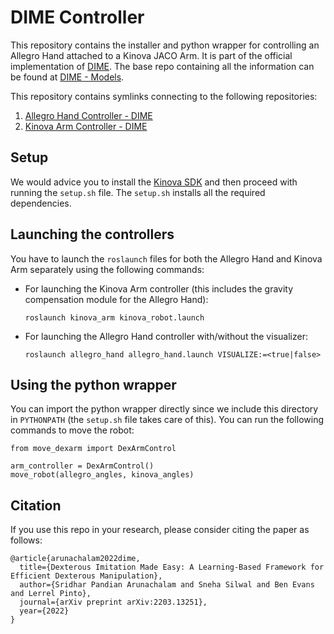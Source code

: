 # DIME Controller
This repository contains the installer and python wrapper for controlling an Allegro Hand attached to a Kinova JACO Arm. It is part of the official implementation of [DIME](https://arxiv.org/abs/2203.13251). The base repo containing all the information can be found at [DIME - Models](https://github.com/NYU-robot-learning/DIME-Models).

This repository contains symlinks connecting to the following repositories:

1. [Allegro Hand Controller - DIME](https://github.com/NYU-robot-learning/Allegro-Hand-Controller-DIME) 
2. [Kinova Arm Controller - DIME](https://github.com/NYU-robot-learning/Kinova-Arm-Controller-DIME)

## Setup
We would advice you to install the [Kinova SDK]( https://drive.google.com/u/0/uc?id=1UEQAow0XLcVcPCeQfHK9ERBihOCclkJ9&export=download) and then proceed with running the `setup.sh` file. The `setup.sh` installs all the required dependencies.

## Launching the controllers
You have to launch the `roslaunch` files for both the Allegro Hand and Kinova Arm separately using the following commands:
- For launching the Kinova Arm controller (this includes the gravity compensation module for the Allegro Hand):
  ```
  roslaunch kinova_arm kinova_robot.launch
  ```
- For launching the Allegro Hand controller with/without the visualizer:
  ```
  roslaunch allegro_hand allegro_hand.launch VISUALIZE:=<true|false>
  ```

## Using the python wrapper
You can import the python wrapper directly since we include this directory in `PYTHONPATH` (the `setup.sh` file takes care of this). You can run the following commands to move the robot:
```
from move_dexarm import DexArmControl

arm_controller = DexArmControl()
move_robot(allegro_angles, kinova_angles)
```

## Citation
If you use this repo in your research, please consider citing the paper as follows:
```
@article{arunachalam2022dime,
  title={Dexterous Imitation Made Easy: A Learning-Based Framework for Efficient Dexterous Manipulation},
  author={Sridhar Pandian Arunachalam and Sneha Silwal and Ben Evans and Lerrel Pinto},
  journal={arXiv preprint arXiv:2203.13251},
  year={2022}
}
```